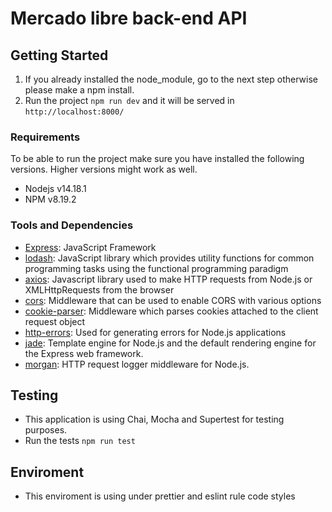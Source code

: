 # Mercado libre back-end API

## Getting Started

1. If you already installed the node_module, go to the next step otherwise please make a npm install.
2. Run the project `npm run dev` and it will be served in `http://localhost:8000/`

### Requirements

To be able to run the project make sure you have installed the following versions. Higher versions might work as well.

-   Nodejs v14.18.1
-   NPM v8.19.2

### Tools and Dependencies

-   [Express](https://expressjs.com/): JavaScript Framework
-   [lodash](https://lodash.com/): JavaScript library which provides utility functions for common programming tasks using the functional programming paradigm
-   [axios](https://axios-http.com/docs/intro): Javascript library used to make HTTP requests from Node.js or XMLHttpRequests from the browser
-   [cors](https://www.npmjs.com/package/cors): Middleware that can be used to enable CORS with various options
-   [cookie-parser](https://www.npmjs.com/package/cookie-parser): Middleware which parses cookies attached to the client request object
-   [http-errors](https://www.npmjs.com/package/http-errors): Used for generating errors for Node.js applications
-   [jade](https://www.npmjs.com/package/jade): Template engine for Node.js and the default rendering engine for the Express web framework.
-   [morgan](https://www.npmjs.com/package/morgan): HTTP request logger middleware for Node.js.

## Testing

-   This application is using Chai, Mocha and Supertest for testing purposes.
-   Run the tests `npm run test`

## Enviroment

-   This enviroment is using under prettier and eslint rule code styles
